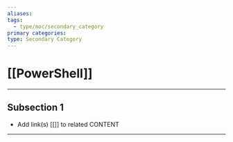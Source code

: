 ```yaml
---
aliases:
tags:
  - type/moc/secondary_category
primary categories:
type: Secondary Category
---
```

# [[PowerShell]]

***

## Subsection 1

* Add link(s) [[]] to related CONTENT

***

